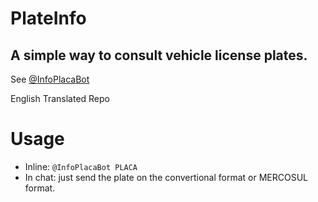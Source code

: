 # PlateInfo
<h2>A simple way to consult vehicle license plates.</h2>

See <a href="https://t.me/infoplacabot">@InfoPlacaBot</a>


English Translated Repo


# Usage

- Inline: <code>@InfoPlacaBot PLACA</code>
- In chat: just send the plate on the convertional format or MERCOSUL format.
